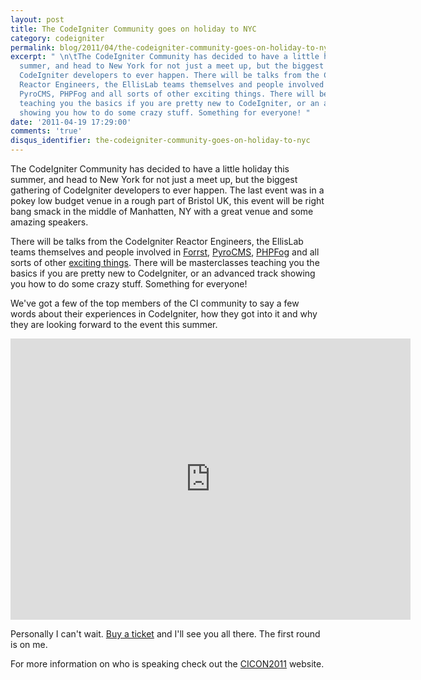 ```yaml
---
layout: post
title: The CodeIgniter Community goes on holiday to NYC
category: codeigniter
permalink: blog/2011/04/the-codeigniter-community-goes-on-holiday-to-nyc
excerpt: " \n\tThe CodeIgniter Community has decided to have a little holiday this
  summer, and head to New York for not just a meet up, but the biggest gathering of
  CodeIgniter developers to ever happen. There will be talks from the CodeIgniter
  Reactor Engineers, the EllisLab teams themselves and people involved in Forrst,
  PyroCMS, PHPFog and all sorts of other exciting things. There will be masterclasses
  teaching you the basics if you are pretty new to CodeIgniter, or an advanced track
  showing you how to do some crazy stuff. Something for everyone! "
date: '2011-04-19 17:29:00'
comments: 'true'
disqus_identifier: the-codeigniter-community-goes-on-holiday-to-nyc
---
```


The CodeIgniter Community has decided to have a little holiday this summer, and head to New York for not just a meet up, but the biggest gathering of CodeIgniter developers to ever happen. The last event was in a pokey low budget venue in a rough part of Bristol UK, this event will be right bang smack in the middle of Manhatten, NY with a great venue and some amazing speakers.

There will be talks from the CodeIgniter Reactor Engineers, the EllisLab teams themselves and people involved in [Forrst](http://forrst.com), [PyroCMS](http://pyrocms.com), [PHPFog](http://phpfog.com) and all sorts of other [exciting things](http://cicon2011.com/programme). There will be masterclasses teaching you the basics if you are pretty new to CodeIgniter, or an advanced track showing you how to do some crazy stuff. Something for everyone!

We've got a few of the top members of the CI community to say a few words about their experiences in CodeIgniter, how they got into it and why they are looking forward to the event this summer.

<iframe frameborder="0" height="450" src="http://player.vimeo.com/video/22658588?title=0&amp;byline=0&amp;portrait=0" width="640"></iframe>

Personally I can't wait. [Buy a ticket](http://ciconus.eventbrite.com) and I'll see you all there. The first round is on me.

For more information on who is speaking check out the [CICON2011](http://cicon2011.com) website.

